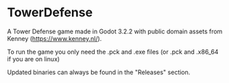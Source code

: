 # TowerDefense
A Tower Defense game made in Godot 3.2.2 with public domain assets from Kenney (https://www.kenney.nl/).

To run the game you only need the .pck and .exe files (or .pck and .x86_64 if you are on linux)

Updated binaries can always be found in the "Releases" section.
